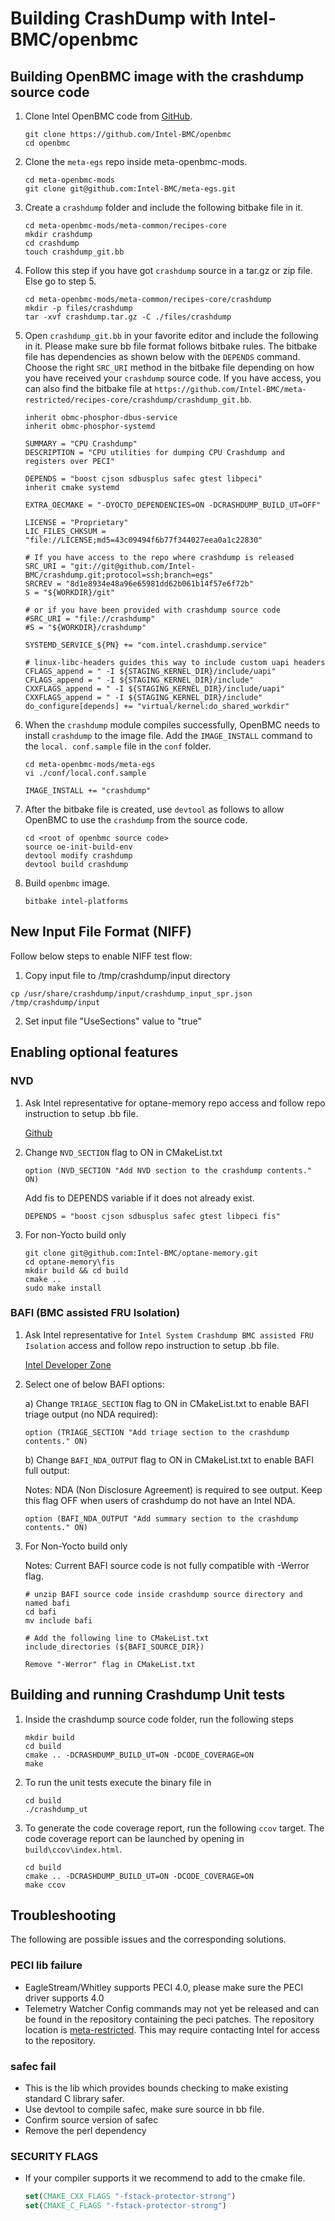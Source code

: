 # Building CrashDump with Intel-BMC/openbmc

## Building OpenBMC image with the crashdump source code

1. Clone Intel OpenBMC code from [GitHub](https://github.com/Intel-BMC/openbmc).
    ```shell
    git clone https://github.com/Intel-BMC/openbmc
    cd openbmc
    ```

2. Clone the `meta-egs` repo inside meta-openbmc-mods.
    ```shell
    cd meta-openbmc-mods
    git clone git@github.com:Intel-BMC/meta-egs.git
    ```

3. Create a `crashdump` folder and include the following bitbake file in it.
    ```shell
    cd meta-openbmc-mods/meta-common/recipes-core
    mkdir crashdump
    cd crashdump
    touch crashdump_git.bb
    ```

4. Follow this step if you have got `crashdump` source in a tar.gz or zip file.
Else go to step 5.
    ```shell
    cd meta-openbmc-mods/meta-common/recipes-core/crashdump
    mkdir -p files/crashdump
    tar -xvf crashdump.tar.gz -C ./files/crashdump
    ```

5. Open `crashdump_git.bb` in your favorite editor and include the following in
it. Please make sure bb file format follows bitbake rules. The bitbake file has
dependencies as shown below with the `DEPENDS` command. Choose the right
`SRC_URI` method in the bitbake file depending on how you have received your
`crashdump` source code. If you have access, you can also find the bitbake file
at `https://github.com/Intel-BMC/meta-restricted/recipes-core/crashdump/crashdump_git.bb`.

    ```bitbake
    inherit obmc-phosphor-dbus-service
    inherit obmc-phosphor-systemd

    SUMMARY = "CPU Crashdump"
    DESCRIPTION = "CPU utilities for dumping CPU Crashdump and registers over PECI"

    DEPENDS = "boost cjson sdbusplus safec gtest libpeci"
    inherit cmake systemd

    EXTRA_OECMAKE = "-DYOCTO_DEPENDENCIES=ON -DCRASHDUMP_BUILD_UT=OFF"

    LICENSE = "Proprietary"
    LIC_FILES_CHKSUM = "file://LICENSE;md5=43c09494f6b77f344027eea0a1c22830"

    # If you have access to the repo where crashdump is released
    SRC_URI = "git://git@github.com/Intel-BMC/crashdump.git;protocol=ssh;branch=egs"
    SRCREV = "8d1e8934e48a96e65981dd62b061b14f57e6f72b"
    S = "${WORKDIR}/git"

    # or if you have been provided with crashdump source code
    #SRC_URI = "file://crashdump"
    #S = "${WORKDIR}/crashdump"

    SYSTEMD_SERVICE_${PN} += "com.intel.crashdump.service"

    # linux-libc-headers guides this way to include custom uapi headers
    CFLAGS_append = " -I ${STAGING_KERNEL_DIR}/include/uapi"
    CFLAGS_append = " -I ${STAGING_KERNEL_DIR}/include"
    CXXFLAGS_append = " -I ${STAGING_KERNEL_DIR}/include/uapi"
    CXXFLAGS_append = " -I ${STAGING_KERNEL_DIR}/include"
    do_configure[depends] += "virtual/kernel:do_shared_workdir"
    ```

6. When the `crashdump` module compiles successfully, OpenBMC needs to install
`crashdump` to the image file. Add the `IMAGE_INSTALL` command to the `local.
conf.sample` file in the `conf` folder.

    ```shell
    cd meta-openbmc-mods/meta-egs
    vi ./conf/local.conf.sample
    ```

    ```vi
    IMAGE_INSTALL += "crashdump"
    ```

7. After the bitbake file is created, use `devtool` as follows to allow OpenBMC
to use the `crashdump` from the source code.
    ```shell
    cd <root of openbmc source code>
    source oe-init-build-env
    devtool modify crashdump
    devtool build crashdump
    ```

8. Build `openbmc` image.

    ```shell
    bitbake intel-platforms
    ```

## New Input File Format (NIFF)

Follow below steps to enable NIFF test flow:

1. Copy input file to /tmp/crashdump/input directory

```example
cp /usr/share/crashdump/input/crashdump_input_spr.json /tmp/crashdump/input
```

2. Set input file "UseSections" value to "true"

## Enabling optional features

### NVD

1. Ask Intel representative for optane-memory repo access and follow repo
   instruction to setup .bb file.

   [Github](https://github.com/Intel-BMC/optane-memory)

2. Change `NVD_SECTION` flag to ON in CMakeList.txt

   ```
   option (NVD_SECTION "Add NVD section to the crashdump contents." ON)
   ```

   Add fis to DEPENDS variable if it does not already exist.
   ```
   DEPENDS = "boost cjson sdbusplus safec gtest libpeci fis"
   ```

3. For non-Yocto build only

   ```shell
   git clone git@github.com:Intel-BMC/optane-memory.git
   cd optane-memory\fis
   mkdir build && cd build
   cmake ..
   sudo make install
   ```

### BAFI (BMC assisted FRU Isolation)

1. Ask Intel representative for `Intel System Crashdump BMC assisted FRU Isolation`
   access and follow repo instruction to setup .bb file.

   [Intel Developer Zone](https://www.intel.com/content/www/us/en/secure/design/confidential/software-kits/kit-details.html?kitId=686344)

2. Select one of below BAFI options:

   a) Change `TRIAGE_SECTION` flag to ON in CMakeList.txt to enable BAFI triage output (no NDA required):

   ```
   option (TRIAGE_SECTION "Add triage section to the crashdump contents." ON)
   ```

   b) Change `BAFI_NDA_OUTPUT` flag to ON in CMakeList.txt to enable BAFI full output:

   Notes: NDA (Non Disclosure Agreement) is required to see output. Keep this flag OFF when users of crashdump do not have an Intel NDA.

   ```
   option (BAFI_NDA_OUTPUT "Add summary section to the crashdump contents." ON)
   ```

3. For Non-Yocto build only

   Notes: Current BAFI source code is not fully compatible with -Werror flag.

   ```shell
   # unzip BAFI source code inside crashdump source directory and named bafi
   cd bafi
   mv include bafi

   # Add the following line to CMakeList.txt
   include_directories (${BAFI_SOURCE_DIR})

   Remove "-Werror" flag in CMakeList.txt
   ```

## Building and running Crashdump Unit tests

1. Inside the crashdump source code folder, run the following steps

    ```shell
    mkdir build
    cd build
    cmake .. -DCRASHDUMP_BUILD_UT=ON -DCODE_COVERAGE=ON
    make
    ```

2. To run the unit tests execute the binary file in
    ```shell
    cd build
    ./crashdump_ut
    ```

3. To generate the code coverage report, run the following `ccov` target. The
code coverage report can be launched by opening in `build\ccov\index.html`.
    ```
    cd build
    cmake .. -DCRASHDUMP_BUILD_UT=ON -DCODE_COVERAGE=ON
    make ccov
    ```

## Troubleshooting
The following are possible issues and the corresponding solutions.

### PECI lib failure
- EagleStream/Whitley supports PECI 4.0, please make sure the PECI driver
supports 4.0
- Telemetry Watcher Config commands may not yet be released and can be found in
the repository containing the peci patches. The repository location is
[meta-restricted](https://github.com/Intel-BMC/meta-restricted/tree/master/recipes-core/libpeci/libpeci).
This may require contacting Intel for access to the repository.

### safec fail
- This is the lib which provides bounds checking to make existing standard C
library safer.
- Use devtool to compile safec, make sure source in bb file.
- Confirm source version of safec
- Remove the perl dependency

### SECURITY FLAGS
- If your compiler supports it we recommend to add to the cmake file.
    ```cmake
    set(CMAKE_CXX_FLAGS "-fstack-protector-strong")
    set(CMAKE_C_FLAGS "-fstack-protector-strong")
    ```